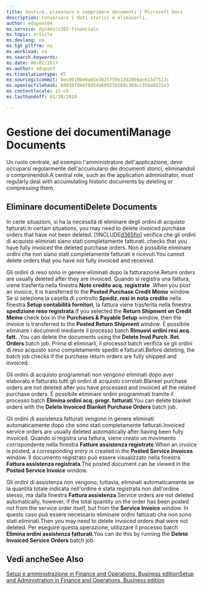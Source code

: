 ```yaml
---
title: Gestire, eliminare o comprimere documenti | Microsoft Docs
description: Conservare i dati storici o eliminarli.
author: edupont04
ms.service: dynamics365-financials
ms.topic: article
ms.devlang: na
ms.tgt_pltfrm: na
ms.workload: na
ms.search.keywords: 
ms.date: 09/01/2017
ms.author: edupont
ms.translationtype: HT
ms.sourcegitcommit: bec0619be0a65e3625759e13d2866ac615d7513c
ms.openlocfilehash: 60438f0b6f0d5da60925b5b9c309cc359a8422e3
ms.contentlocale: it-ch
ms.lasthandoff: 01/30/2018

---
```

# <a name="manage-documents"></a><span data-ttu-id="3652a-103">Gestione dei documenti</span><span class="sxs-lookup"><span data-stu-id="3652a-103">Manage Documents</span></span>
<span data-ttu-id="3652a-104">Un ruolo centrale, ad esempio l'amministratore dell'applicazione, deve occuparsi regolarmente dell'accumularsi dei documenti storici, eliminandoli o comprimendoli.</span><span class="sxs-lookup"><span data-stu-id="3652a-104">A central role, such as the application administrator, must regularly deal with accumulating historic documents by deleting or compressing them.</span></span>  

## <a name="delete-documents"></a><span data-ttu-id="3652a-105">Eliminare documenti</span><span class="sxs-lookup"><span data-stu-id="3652a-105">Delete Documents</span></span>
<span data-ttu-id="3652a-106">In certe situazioni, si ha la necessità di eliminare degli ordini di acquisto fatturati.</span><span class="sxs-lookup"><span data-stu-id="3652a-106">In certain situations, you may need to delete invoiced purchase orders that have not been deleted.</span></span> [!INCLUDE[d365fin](includes/d365fin_md.md)]<span data-ttu-id="3652a-107"> verifica che gli ordini di acquisto eliminati siano stati completamente fatturati.</span><span class="sxs-lookup"><span data-stu-id="3652a-107"> checks that you have fully invoiced the deleted purchase orders.</span></span> <span data-ttu-id="3652a-108">Non è possibile eliminare ordini che non siano stati completamente fatturati e ricevuti.</span><span class="sxs-lookup"><span data-stu-id="3652a-108">You cannot delete orders that you have not fully invoiced and received.</span></span>  

<span data-ttu-id="3652a-109">Gli ordini di reso sono in genere eliminati dopo la fatturazione.</span><span class="sxs-lookup"><span data-stu-id="3652a-109">Return orders are usually deleted after they are invoiced.</span></span> <span data-ttu-id="3652a-110">Quando si registra una fattura, viene trasferita nella finestra **Note credito acq. registrate** .</span><span class="sxs-lookup"><span data-stu-id="3652a-110">When you post an invoice, it is transferred to the **Posted Purchase Credit Memo** window.</span></span> <span data-ttu-id="3652a-111">Se si seleziona la casella di controllo **Spediz. resi in nota credito** nella finestra **Setup contabilità fornitori**, la fattura viene trasferita nella finestra **spedizione reso registrata**.</span><span class="sxs-lookup"><span data-stu-id="3652a-111">If you selected the **Return Shipment on Credit Memo** check box in the **Purchases & Payable Setup** window, then the invoice is transferred to the **Posted Return Shipment** window.</span></span> <span data-ttu-id="3652a-112">È possibile eliminare i documenti mediante il processo batch **Rimuovi ordini resi acq. fatt.** .</span><span class="sxs-lookup"><span data-stu-id="3652a-112">You can delete the documents using the **Delete Invd Purch. Ret. Orders** batch job.</span></span> <span data-ttu-id="3652a-113">Prima di eliminarli, il processo batch verifica se gli ordini di reso acquisto sono completamente spediti e fatturati.</span><span class="sxs-lookup"><span data-stu-id="3652a-113">Before deleting, the batch job checks if the purchase return orders are fully shipped and invoiced.</span></span>  

<span data-ttu-id="3652a-114">Gli ordini di acquisto programmati non vengono eliminati dopo aver elaborato e fatturato tutti gli ordini di acquisto correlati.</span><span class="sxs-lookup"><span data-stu-id="3652a-114">Blanket purchase orders are not deleted after you have processed and invoiced all the related purchase orders.</span></span> <span data-ttu-id="3652a-115">È possibile eliminare ordini programmati tramite il processo batch **Elimina ordini acq. progr. fatturati**.</span><span class="sxs-lookup"><span data-stu-id="3652a-115">You can delete blanket orders with the **Delete Invoiced Blanket Purchase Orders** batch job.</span></span>  

<span data-ttu-id="3652a-116">Gli ordini di assistenza fatturati vengono in genere eliminati automaticamente dopo che sono stati completamente fatturati.</span><span class="sxs-lookup"><span data-stu-id="3652a-116">Invoiced service orders are usually deleted automatically after having been fully invoiced.</span></span> <span data-ttu-id="3652a-117">Quando si registra una fattura, viene creato un movimento corrispondente nella finestra **Fatture assistenza registrate**.</span><span class="sxs-lookup"><span data-stu-id="3652a-117">When an invoice is posted, a corresponding entry is created in the **Posted Service Invoices** window.</span></span> <span data-ttu-id="3652a-118">Il documento registrato può essere visualizzato nella finestra **Fattura assistenza registrata**.</span><span class="sxs-lookup"><span data-stu-id="3652a-118">The posted document can be viewed in the **Posted Service Invoice** window.</span></span>  

<span data-ttu-id="3652a-119">Gli ordini di assistenza non vengono, tuttavia, eliminati automaticamente se la quantità totale indicata nell'ordine è stata registrata non dall'ordine stesso, ma dalla finestra **Fattura assistenza**.</span><span class="sxs-lookup"><span data-stu-id="3652a-119">Service orders are not deleted automatically, however, if the total quantity on the order has been posted not from the service order itself, but from the **Service Invoice** window.</span></span> <span data-ttu-id="3652a-120">In questo caso può essere necessario eliminare ordini fatturati che non sono stati eliminati.</span><span class="sxs-lookup"><span data-stu-id="3652a-120">Then you may need to delete invoiced orders that were not deleted.</span></span> <span data-ttu-id="3652a-121">Per eseguire questa operazione, utilizzare il processo batch **Elimina ordini assistenza fatturati**.</span><span class="sxs-lookup"><span data-stu-id="3652a-121">You can do this by running the **Delete Invoiced Service Orders** batch job.</span></span>  

## <a name="see-also"></a><span data-ttu-id="3652a-122">Vedi anche</span><span class="sxs-lookup"><span data-stu-id="3652a-122">See Also</span></span>  
[<span data-ttu-id="3652a-123">Setup e amministrazione in Finance and Operations, Business edition</span><span class="sxs-lookup"><span data-stu-id="3652a-123">Setup and Administration in Finance and Operations, Business edition</span></span>](admin-setup-and-administration.md)  

